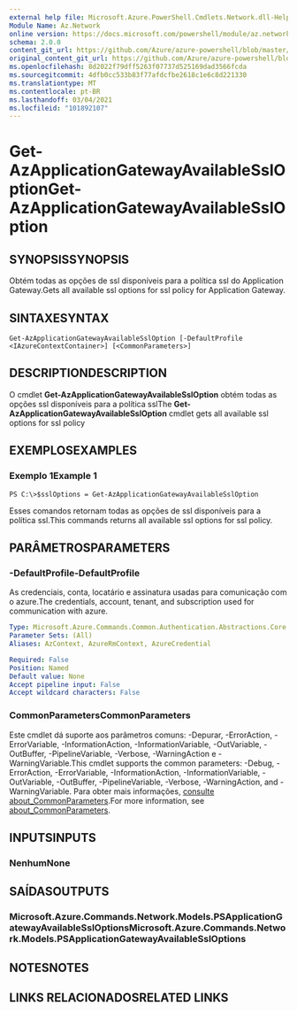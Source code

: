```yaml
---
external help file: Microsoft.Azure.PowerShell.Cmdlets.Network.dll-Help.xml
Module Name: Az.Network
online version: https://docs.microsoft.com/powershell/module/az.network/get-azapplicationgatewayavailablessloption
schema: 2.0.0
content_git_url: https://github.com/Azure/azure-powershell/blob/master/src/Network/Network/help/Get-AzApplicationGatewayAvailableSslOption.md
original_content_git_url: https://github.com/Azure/azure-powershell/blob/master/src/Network/Network/help/Get-AzApplicationGatewayAvailableSslOption.md
ms.openlocfilehash: 8d2022f79dff5263f07737d525169dad3566fcda
ms.sourcegitcommit: 4dfb0cc533b83f77afdcfbe2618c1e6c8d221330
ms.translationtype: MT
ms.contentlocale: pt-BR
ms.lasthandoff: 03/04/2021
ms.locfileid: "101892107"
---
```

# <span data-ttu-id="b5a5c-101">Get-AzApplicationGatewayAvailableSslOption</span><span class="sxs-lookup"><span data-stu-id="b5a5c-101">Get-AzApplicationGatewayAvailableSslOption</span></span>

## <span data-ttu-id="b5a5c-102">SYNOPSIS</span><span class="sxs-lookup"><span data-stu-id="b5a5c-102">SYNOPSIS</span></span>
<span data-ttu-id="b5a5c-103">Obtém todas as opções de ssl disponíveis para a política ssl do Application Gateway.</span><span class="sxs-lookup"><span data-stu-id="b5a5c-103">Gets all available ssl options for ssl policy for Application Gateway.</span></span>

## <span data-ttu-id="b5a5c-104">SINTAXE</span><span class="sxs-lookup"><span data-stu-id="b5a5c-104">SYNTAX</span></span>

```
Get-AzApplicationGatewayAvailableSslOption [-DefaultProfile <IAzureContextContainer>] [<CommonParameters>]
```

## <span data-ttu-id="b5a5c-105">DESCRIPTION</span><span class="sxs-lookup"><span data-stu-id="b5a5c-105">DESCRIPTION</span></span>
<span data-ttu-id="b5a5c-106">O cmdlet **Get-AzApplicationGatewayAvailableSslOption** obtém todas as opções ssl disponíveis para a política ssl</span><span class="sxs-lookup"><span data-stu-id="b5a5c-106">The **Get-AzApplicationGatewayAvailableSslOption** cmdlet gets all available ssl options for ssl policy</span></span>

## <span data-ttu-id="b5a5c-107">EXEMPLOS</span><span class="sxs-lookup"><span data-stu-id="b5a5c-107">EXAMPLES</span></span>

### <span data-ttu-id="b5a5c-108">Exemplo 1</span><span class="sxs-lookup"><span data-stu-id="b5a5c-108">Example 1</span></span>
```
PS C:\>$sslOptions = Get-AzApplicationGatewayAvailableSslOption
```

<span data-ttu-id="b5a5c-109">Esses comandos retornam todas as opções de ssl disponíveis para a política ssl.</span><span class="sxs-lookup"><span data-stu-id="b5a5c-109">This commands returns all available ssl options for ssl policy.</span></span>

## <span data-ttu-id="b5a5c-110">PARÂMETROS</span><span class="sxs-lookup"><span data-stu-id="b5a5c-110">PARAMETERS</span></span>

### <span data-ttu-id="b5a5c-111">-DefaultProfile</span><span class="sxs-lookup"><span data-stu-id="b5a5c-111">-DefaultProfile</span></span>
<span data-ttu-id="b5a5c-112">As credenciais, conta, locatário e assinatura usadas para comunicação com o azure.</span><span class="sxs-lookup"><span data-stu-id="b5a5c-112">The credentials, account, tenant, and subscription used for communication with azure.</span></span>

```yaml
Type: Microsoft.Azure.Commands.Common.Authentication.Abstractions.Core.IAzureContextContainer
Parameter Sets: (All)
Aliases: AzContext, AzureRmContext, AzureCredential

Required: False
Position: Named
Default value: None
Accept pipeline input: False
Accept wildcard characters: False
```

### <span data-ttu-id="b5a5c-113">CommonParameters</span><span class="sxs-lookup"><span data-stu-id="b5a5c-113">CommonParameters</span></span>
<span data-ttu-id="b5a5c-114">Este cmdlet dá suporte aos parâmetros comuns: -Depurar, -ErrorAction, -ErrorVariable, -InformationAction, -InformationVariable, -OutVariable, -OutBuffer, -PipelineVariable, -Verbose, -WarningAction e -WarningVariable.</span><span class="sxs-lookup"><span data-stu-id="b5a5c-114">This cmdlet supports the common parameters: -Debug, -ErrorAction, -ErrorVariable, -InformationAction, -InformationVariable, -OutVariable, -OutBuffer, -PipelineVariable, -Verbose, -WarningAction, and -WarningVariable.</span></span> <span data-ttu-id="b5a5c-115">Para obter mais informações, [consulte about_CommonParameters](http://go.microsoft.com/fwlink/?LinkID=113216).</span><span class="sxs-lookup"><span data-stu-id="b5a5c-115">For more information, see [about_CommonParameters](http://go.microsoft.com/fwlink/?LinkID=113216).</span></span>

## <span data-ttu-id="b5a5c-116">INPUTS</span><span class="sxs-lookup"><span data-stu-id="b5a5c-116">INPUTS</span></span>

### <span data-ttu-id="b5a5c-117">Nenhum</span><span class="sxs-lookup"><span data-stu-id="b5a5c-117">None</span></span>

## <span data-ttu-id="b5a5c-118">SAÍDAS</span><span class="sxs-lookup"><span data-stu-id="b5a5c-118">OUTPUTS</span></span>

### <span data-ttu-id="b5a5c-119">Microsoft.Azure.Commands.Network.Models.PSApplicationGatewayAvailableSslOptions</span><span class="sxs-lookup"><span data-stu-id="b5a5c-119">Microsoft.Azure.Commands.Network.Models.PSApplicationGatewayAvailableSslOptions</span></span>

## <span data-ttu-id="b5a5c-120">NOTES</span><span class="sxs-lookup"><span data-stu-id="b5a5c-120">NOTES</span></span>

## <span data-ttu-id="b5a5c-121">LINKS RELACIONADOS</span><span class="sxs-lookup"><span data-stu-id="b5a5c-121">RELATED LINKS</span></span>
